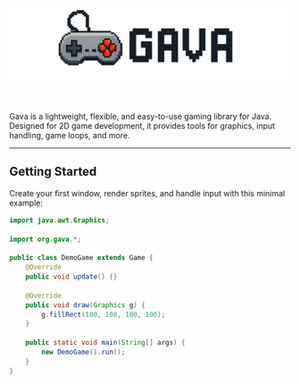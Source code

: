 <h1 align="center">
  <picture>
    <source media="(prefers-color-scheme: dark)" srcset="assets/GavaWhite.png">
    <source media="(prefers-color-scheme: light)" srcset="assets/GavaBlack.png">
    <img alt="Gava" src="assets/GavaBlack.png">
  </picture>
  &nbsp;
</h1>

Gava is a lightweight, flexible, and easy-to-use gaming library for Java. Designed for 2D game development, it provides tools for graphics, input handling, game loops, and more.

---

## Getting Started

Create your first window, render sprites, and handle input with this minimal example:

```java
import java.awt.Graphics;

import org.gava.*;

public class DemoGame extends Game {
    @Override
    public void update() {}

    @Override
    public void draw(Graphics g) {
        g.fillRect(100, 100, 100, 100);
    }

    public static void main(String[] args) {
        new DemoGame().run();
    }
}
```
